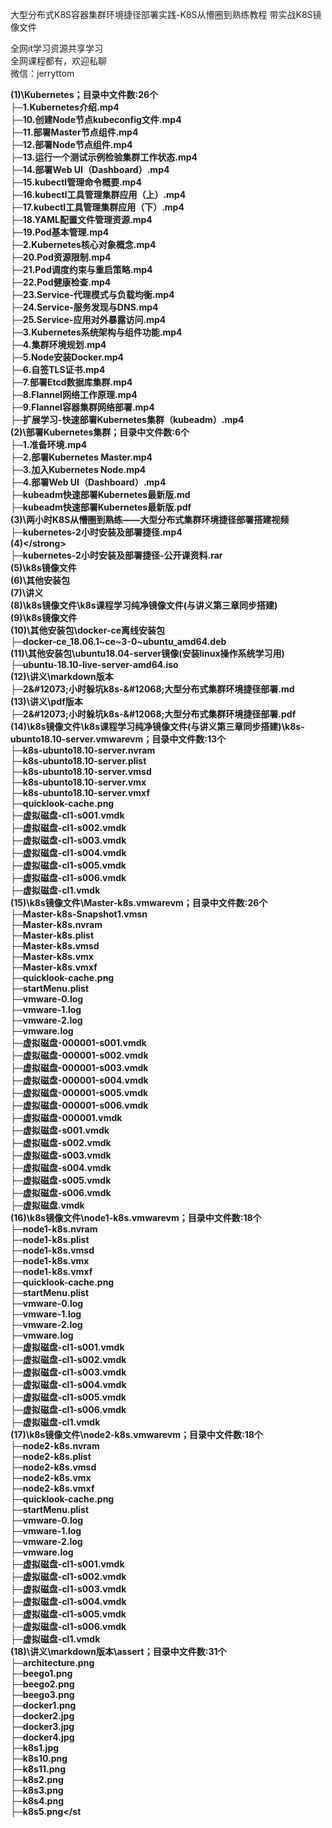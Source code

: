 大型分布式K8S容器集群环境捷径部署实践-K8S从懵圈到熟练教程 带实战K8S镜像文件

全网it学习资源共享学习<br>全网课程都有，欢迎私聊<br>微信：jerryttom<br>

<strong>(1)\Kubernetes；目录中文件数:26个</strong><br> <strong>├─1.Kubernetes介绍.mp4</strong><br> <strong>├─10.创建Node节点kubeconfig文件.mp4</strong><br> <strong>├─11.部署Master节点组件.mp4</strong><br> <strong>├─12.部署Node节点组件.mp4</strong><br> <strong>├─13.运行一个测试示例检验集群工作状态.mp4</strong><br> <strong>├─14.部署Web UI（Dashboard）.mp4</strong><br> <strong>├─15.kubectl管理命令概要.mp4</strong><br> <strong>├─16.kubectl工具管理集群应用（上）.mp4</strong><br> <strong>├─17.kubectl工具管理集群应用（下）.mp4</strong><br> <strong>├─18.YAML配置文件管理资源.mp4</strong><br> <strong>├─19.Pod基本管理.mp4</strong><br> <strong>├─2.Kubernetes核心对象概念.mp4</strong><br> <strong>├─20.Pod资源限制.mp4</strong><br> <strong>├─21.Pod调度约束与重启策略.mp4</strong><br> <strong>├─22.Pod健康检查.mp4</strong><br> <strong>├─23.Service-代理模式与负载均衡.mp4</strong><br> <strong>├─24.Service-服务发现与DNS.mp4</strong><br> <strong>├─25.Service-应用对外暴露访问.mp4</strong><br> <strong>├─3.Kubernetes系统架构与组件功能.mp4</strong><br> <strong>├─4.集群环境规划.mp4</strong><br> <strong>├─5.Node安装Docker.mp4</strong><br> <strong>├─6.自签TLS证书.mp4</strong><br> <strong>├─7.部署Etcd数据库集群.mp4</strong><br> <strong>├─8.Flannel网络工作原理.mp4</strong><br> <strong>├─9.Flannel容器集群网络部署.mp4</strong><br> <strong>├─扩展学习-快速部署Kubernetes集群（kubeadm）.mp4</strong><br> <strong>(2)\部署Kubernetes集群；目录中文件数:6个</strong><br> <strong>├─1.准备环境.mp4</strong><br> <strong>├─2.部署Kubernetes Master.mp4</strong><br> <strong>├─3.加入Kubernetes Node.mp4</strong><br> <strong>├─4.部署Web UI（Dashboard）.mp4</strong><br> <strong>├─kubeadm快速部署Kubernetes最新版.md</strong><br> <strong>├─kubeadm快速部署Kubernetes最新版.pdf</strong><br> <strong>(3)\两小时K8S从懵圈到熟练——大型分布式集群环境捷径部署搭建视频</strong><br> <strong>├─kubernetes-2小时安装及部署捷径.mp4</strong><br> <strong>(4)\</strong><br> <strong>├─kubernetes-2小时安装及部署捷径-公开课资料.rar</strong><br> <strong>(5)\\k8s镜像文件</strong><br> <strong>(6)\\其他安装包</strong><br> <strong>(7)\\讲义</strong><br> <strong>(8)\\k8s镜像文件\k8s课程学习纯净镜像文件(与讲义第三章同步搭建)</strong><br> <strong>(9)\\k8s镜像文件</strong><br> <strong>(10)\\其他安装包\docker-ce离线安装包</strong><br> <strong>├─docker-ce_18.06.1~ce~3-0~ubuntu_amd64.deb</strong><br> <strong>(11)\\其他安装包\ubuntu18.04-server镜像(安装linux操作系统学习用)</strong><br> <strong>├─ubuntu-18.10-live-server-amd64.iso</strong><br> <strong>(12)\\讲义\markdown版本</strong><br> <strong>├─2&amp;#12073;小时躲坑k8s-&amp;#12068;大型分布式集群环境捷径部署.md</strong><br> <strong>(13)\\讲义\pdf版本</strong><br> <strong>├─2&amp;#12073;小时躲坑k8s-&amp;#12068;大型分布式集群环境捷径部署.pdf</strong><br> <strong>(14)\\k8s镜像文件\k8s课程学习纯净镜像文件(与讲义第三章同步搭建)\k8s-ubunto18.10-server.vmwarevm；目录中文件数:13个</strong><br> <strong>├─k8s-ubunto18.10-server.nvram</strong><br> <strong>├─k8s-ubunto18.10-server.plist</strong><br> <strong>├─k8s-ubunto18.10-server.vmsd</strong><br> <strong>├─k8s-ubunto18.10-server.vmx</strong><br> <strong>├─k8s-ubunto18.10-server.vmxf</strong><br> <strong>├─quicklook-cache.png</strong><br> <strong>├─虚拟磁盘-cl1-s001.vmdk</strong><br> <strong>├─虚拟磁盘-cl1-s002.vmdk</strong><br> <strong>├─虚拟磁盘-cl1-s003.vmdk</strong><br> <strong>├─虚拟磁盘-cl1-s004.vmdk</strong><br> <strong>├─虚拟磁盘-cl1-s005.vmdk</strong><br> <strong>├─虚拟磁盘-cl1-s006.vmdk</strong><br> <strong>├─虚拟磁盘-cl1.vmdk</strong><br> <strong>(15)\\k8s镜像文件\Master-k8s.vmwarevm；目录中文件数:26个</strong><br> <strong>├─Master-k8s-Snapshot1.vmsn</strong><br> <strong>├─Master-k8s.nvram</strong><br> <strong>├─Master-k8s.plist</strong><br> <strong>├─Master-k8s.vmsd</strong><br> <strong>├─Master-k8s.vmx</strong><br> <strong>├─Master-k8s.vmxf</strong><br> <strong>├─quicklook-cache.png</strong><br> <strong>├─startMenu.plist</strong><br> <strong>├─vmware-0.log</strong><br> <strong>├─vmware-1.log</strong><br> <strong>├─vmware-2.log</strong><br> <strong>├─vmware.log</strong><br> <strong>├─虚拟磁盘-000001-s001.vmdk</strong><br> <strong>├─虚拟磁盘-000001-s002.vmdk</strong><br> <strong>├─虚拟磁盘-000001-s003.vmdk</strong><br> <strong>├─虚拟磁盘-000001-s004.vmdk</strong><br> <strong>├─虚拟磁盘-000001-s005.vmdk</strong><br> <strong>├─虚拟磁盘-000001-s006.vmdk</strong><br> <strong>├─虚拟磁盘-000001.vmdk</strong><br> <strong>├─虚拟磁盘-s001.vmdk</strong><br> <strong>├─虚拟磁盘-s002.vmdk</strong><br> <strong>├─虚拟磁盘-s003.vmdk</strong><br> <strong>├─虚拟磁盘-s004.vmdk</strong><br> <strong>├─虚拟磁盘-s005.vmdk</strong><br> <strong>├─虚拟磁盘-s006.vmdk</strong><br> <strong>├─虚拟磁盘.vmdk</strong><br> <strong>(16)\\k8s镜像文件\node1-k8s.vmwarevm；目录中文件数:18个</strong><br> <strong>├─node1-k8s.nvram</strong><br> <strong>├─node1-k8s.plist</strong><br> <strong>├─node1-k8s.vmsd</strong><br> <strong>├─node1-k8s.vmx</strong><br> <strong>├─node1-k8s.vmxf</strong><br> <strong>├─quicklook-cache.png</strong><br> <strong>├─startMenu.plist</strong><br> <strong>├─vmware-0.log</strong><br> <strong>├─vmware-1.log</strong><br> <strong>├─vmware-2.log</strong><br> <strong>├─vmware.log</strong><br> <strong>├─虚拟磁盘-cl1-s001.vmdk</strong><br> <strong>├─虚拟磁盘-cl1-s002.vmdk</strong><br> <strong>├─虚拟磁盘-cl1-s003.vmdk</strong><br> <strong>├─虚拟磁盘-cl1-s004.vmdk</strong><br> <strong>├─虚拟磁盘-cl1-s005.vmdk</strong><br> <strong>├─虚拟磁盘-cl1-s006.vmdk</strong><br> <strong>├─虚拟磁盘-cl1.vmdk</strong><br> <strong>(17)\\k8s镜像文件\node2-k8s.vmwarevm；目录中文件数:18个</strong><br> <strong>├─node2-k8s.nvram</strong><br> <strong>├─node2-k8s.plist</strong><br> <strong>├─node2-k8s.vmsd</strong><br> <strong>├─node2-k8s.vmx</strong><br> <strong>├─node2-k8s.vmxf</strong><br> <strong>├─quicklook-cache.png</strong><br> <strong>├─startMenu.plist</strong><br> <strong>├─vmware-0.log</strong><br> <strong>├─vmware-1.log</strong><br> <strong>├─vmware-2.log</strong><br> <strong>├─vmware.log</strong><br> <strong>├─虚拟磁盘-cl1-s001.vmdk</strong><br> <strong>├─虚拟磁盘-cl1-s002.vmdk</strong><br> <strong>├─虚拟磁盘-cl1-s003.vmdk</strong><br> <strong>├─虚拟磁盘-cl1-s004.vmdk</strong><br> <strong>├─虚拟磁盘-cl1-s005.vmdk</strong><br> <strong>├─虚拟磁盘-cl1-s006.vmdk</strong><br> <strong>├─虚拟磁盘-cl1.vmdk</strong><br> <strong>(18)\\讲义\markdown版本\assert；目录中文件数:31个</strong><br> <strong>├─architecture.png</strong><br> <strong>├─beego1.png</strong><br> <strong>├─beego2.png</strong><br> <strong>├─beego3.png</strong><br> <strong>├─docker1.png</strong><br> <strong>├─docker2.jpg</strong><br> <strong>├─docker3.jpg</strong><br> <strong>├─docker4.jpg</strong><br> <strong>├─k8s1.jpg</strong><br> <strong>├─k8s10.png</strong><br> <strong>├─k8s11.png</strong><br> <strong>├─k8s2.png</strong><br> <strong>├─k8s3.png</strong><br> <strong>├─k8s4.png</strong><br> <strong>├─k8s5.png</st